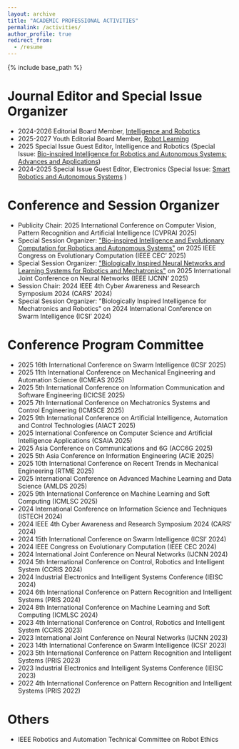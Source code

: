```yaml
---
layout: archive
title: "ACADEMIC PROFESSIONAL ACTIVITIES"
permalink: /activities/
author_profile: true
redirect_from:
  - /resume
---
```


{% include base_path %}

Journal Editor and Special Issue Organizer
======
* 2024-2026 Editorial Board Member, <a href="https://www.oaepublish.com/ir" target="_blank">Intelligence and Robotics</a>
* 2025-2027 Youth Editorial Board Member, <a href="https://www.elspub.com/journals/robot-learning/home/">Robot Learning</a>
* 2025 Special Issue Guest Editor, Intelligence and Robotics (Special Issue: <a href="https://www.oaepublish.com/specials/ir.2369" target="_blank">Bio-inspired Intelligence for Robotics and Autonomous Systems: Advances and Applications</a>)
* 2024-2025 Special Issue Guest Editor, Electronics (Special Issue: <a href="https://www.mdpi.com/journal/electronics/special_issues/SRAS" target="_blank">Smart Robotics and Autonomous Systems</a> )

Conference and Session Organizer
======
* Publicity Chair: 2025 International Conference on Computer Vision, Pattern Recognition and Artificial Intelligence (CVPRAI 2025)
* Special Session Organizer: <a href="https://tingjun-lei.github.io/CEC2025_SS.github.io/" target="_blank">"Bio-inspired Intelligence and Evolutionary Computation for Robotics and Autonomous Systems"</a> on 2025 IEEE Congress on Evolutionary Computation (IEEE CEC’ 2025)
* Special Session Organizer: <a href="https://tingjun-lei.github.io/IJCNN2025_SS.github.io/" target="_blank">"Biologically Inspired Neural Networks and Learning Systems for Robotics and Mechatronics"</a> on 2025 International Joint Conference on Neural Networks (IEEE IJCNN’ 2025)
* Session Chair: 2024 IEEE 4th Cyber Awareness and Research Symposium 2024 (CARS' 2024)
* Special Session Organizer: "Biologically Inspired Intelligence for Mechatronics and Robotics" on 2024 International Conference on Swarm Intelligence (ICSI’ 2024)

Conference Program Committee
======
* 2025 16th International Conference on Swarm Intelligence (ICSI’ 2025)
* 2025 11th International Conference on Mechanical Engineering and Automation Science (ICMEAS 2025) 
* 2025 5th International Conference on Information Communication and Software Engineering (ICICSE 2025)
* 2025 7th International Conference on Mechatronics Systems and Control Engineering (ICMSCE 2025) 
* 2025 9th International Conference on Artificial Intelligence, Automation and Control Technologies (AIACT 2025)
* 2025 International Conference on Computer Science and Artificial Intelligence Applications (CSAIA 2025)
* 2025 Asia Conference on Communications and 6G (ACC6G 2025)
* 2025 5th Asia Conference on Information Engineering (ACIE 2025)
* 2025 10th International Conference on Recent Trends in Mechanical Engineering (RTME 2025)
* 2025 International Conference on Advanced Machine Learning and Data Science (AMLDS 2025)
* 2025 9th International Conference on Machine Learning and Soft Computing (ICMLSC 2025)
* 2024 International Conference on Information Science and Techniques (ISTECH 2024)
* 2024 IEEE 4th Cyber Awareness and Research Symposium 2024 (CARS' 2024)
* 2024 15th International Conference on Swarm Intelligence (ICSI’ 2024)
* 2024 IEEE Congress on Evolutionary Computation (IEEE CEC 2024)
* 2024 International Joint Conference on Neural Networks (IJCNN 2024)
* 2024 5th International Conference on Control, Robotics and Intelligent System (CCRIS 2024)
* 2024 Industrial Electronics and Intelligent Systems Conference (IEISC 2024)
* 2024 6th International Conference on Pattern Recognition and Intelligent Systems (PRIS 2024) 
* 2024 8th International Conference on Machine Learning and Soft Computing (ICMLSC 2024)
* 2023 4th International Conference on Control, Robotics and Intelligent System (CCRIS 2023) 
* 2023 International Joint Conference on Neural Networks (IJCNN 2023) 
* 2023 14th International Conference on Swarm Intelligence (ICSI' 2023) 
* 2023 5th International Conference on Pattern Recognition and Intelligent Systems (PRIS 2023)
* 2023 Industrial Electronics and Intelligent Systems Conference (IEISC 2023)
* 2022 4th International Conference on Pattern Recognition and Intelligent Systems (PRIS 2022) 

Others
======
* IEEE Robotics and Automation Technical Committee on Robot Ethics


